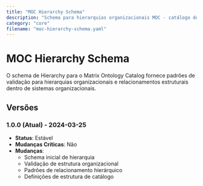 ```yaml
---
title: "MOC Hierarchy Schema"
description: "Schema para hierarquias organizacionais MOC - catálogo de padrões de validação de estrutura organizacional"
category: "core"
filename: "moc-hierarchy-schema.yaml"
---
```


# MOC Hierarchy Schema

O schema de Hierarchy para o Matrix Ontology Catalog fornece padrões de validação para hierarquias organizacionais e relacionamentos estruturais dentro de sistemas organizacionais.

## Versões

### 1.0.0 (Atual) - 2024-03-25
- **Status**: Estável
- **Mudanças Críticas**: Não
- **Mudanças**:
  - Schema inicial de hierarquia
  - Validação de estrutura organizacional
  - Padrões de relacionamento hierárquico
  - Definições de estrutura de catálogo